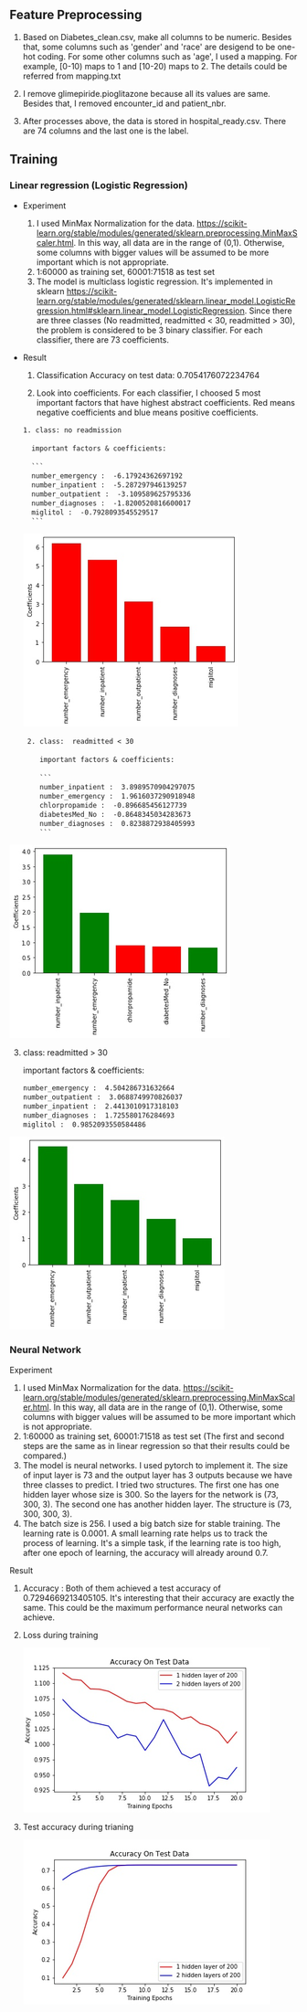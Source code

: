 ## Feature Preprocessing
1. Based on Diabetes_clean.csv, make all columns to be numeric. Besides that, some columns such as 'gender' and 'race' are desigend to be one-hot coding. For some other columns such as 'age', I used a mapping. For example, [0-10) maps to 1 and [10-20) maps to 2. The details could be referred from mapping.txt

2. I remove glimepiride.pioglitazone because all its values are same. Besides that, I removed encounter_id and patient_nbr.

3. After processes above, the data is stored in hospital_ready.csv. There are 74 columns and the last one is the label. 

## Training
### Linear regression (Logistic Regression)
* Experiment
	1. I used MinMax Normalization for the data. https://scikit-learn.org/stable/modules/generated/sklearn.preprocessing.MinMaxScaler.html. In this way, all data are in the range of (0,1). Otherwise, some columns with bigger values will be assumed to be more important which is not appropriate. 
	2. 1:60000 as training set, 60001:71518 as test set
	3. The model is multiclass logistic regression. It's implemented in sklearn https://scikit-learn.org/stable/modules/generated/sklearn.linear_model.LogisticRegression.html#sklearn.linear_model.LogisticRegression. Since there are three classes (No readmitted, readmitted < 30, readmitted > 30), the problem is considered to be 3 binary classifier. For each classifier, there are 73 coefficients. 

* Result
	1. Classification Accuracy on test data: 0.7054176072234764
	
	2. Look into coefficients. For each classifier, I choosed 5 most important factors that have highest abstract coefficients. Red means negative coefficients and blue means positive coefficients. 
	
	  1. class: no readmission 
	
	    important factors & coefficients:
	    
	    ```
	    number_emergency :  -6.17924362697192
	    number_inpatient :  -5.287297946139257
	    number_outpatient :  -3.109589625795336
	    number_diagnoses :  -1.8200520816600017
	    miglitol :  -0.7928093545529517
	    ```
	
	![](LR_class1.jpg)
	
	   2. class:  readmitted < 30
	
	      important factors & coefficients:
	
	      ```
	      number_inpatient :  3.8989570904297075
	      number_emergency :  1.9616037290918948
	      chlorpropamide :  -0.896685456127739
	      diabetesMed_No :  -0.8648345034283673
	      number_diagnoses :  0.8238872938405993
	      ```

![](LR_class2.jpg)

  3. class: readmitted > 30

     important factors & coefficients:

     ```
     number_emergency :  4.504286731632664
     number_outpatient :  3.0688749970826037
     number_inpatient :  2.4413010917318103
     number_diagnoses :  1.725580176284693
     miglitol :  0.9852093550584486
     ```

![](LR_class3.jpg)





### Neural Network

Experiment 

1. I used MinMax Normalization for the data. https://scikit-learn.org/stable/modules/generated/sklearn.preprocessing.MinMaxScaler.html. In this way, all data are in the range of (0,1). Otherwise, some columns with bigger values will be assumed to be more important which is not appropriate. 
2. 1:60000 as training set, 60001:71518 as test set (The first and second steps are the same as in linear regression so that their results could be compared.)
3. The model is neural networks. I used pytorch to implement it. The size of input layer is 73 and the output layer has 3 outputs because we have three classes to predict.  I tried two structures. The first one has one hidden layer whose size is 300. So the layers for the network is (73, 300, 3). The second one has another hidden layer. The structure is (73, 300, 300, 3).  
4. The batch size is 256. I used a big batch size for stable training. The learning rate is 0.0001. A small learning rate helps us to track the process of learning. It's a simple task, if the learning rate is too high, after one epoch of learning, the accuracy will already around 0.7. 



Result

1. Accuracy : Both of them achieved a test accuracy of 0.7294669213405105. It's interesting that their accuracy are exactly the same. This could be the maximum performance neural networks can achieve. 

2. Loss during training

   ![](loss.jpg)

3. Test accuracy during trianing

   ![](acc.jpg)

